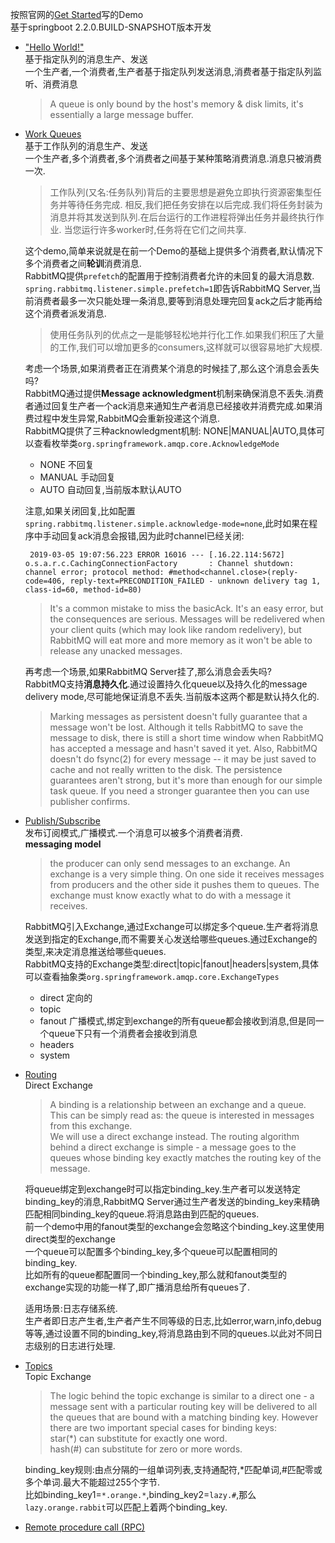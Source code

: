 按照官网的[Get Started](http://www.rabbitmq.com/getstarted.html)写的Demo  
基于springboot 2.2.0.BUILD-SNAPSHOT版本开发  

- ["Hello World!"](http://www.rabbitmq.com/tutorials/tutorial-one-java.html)   
   基于指定队列的消息生产、发送       
   一个生产者,一个消费者,生产者基于指定队列发送消息,消费者基于指定队列监听、消费消息  
   > A queue is only bound by the host's memory & disk limits, it's essentially a large message buffer.   
          
            
- [Work Queues](http://www.rabbitmq.com/tutorials/tutorial-two-java.html)  
   基于工作队列的消息生产、发送  
   一个生产者,多个消费者,多个消费者之间基于某种策略消费消息.消息只被消费一次.      
   
   > 工作队列(又名:任务队列)背后的主要思想是避免立即执行资源密集型任务并等待任务完成.
     相反,我们把任务安排在以后完成.我们将任务封装为消息并将其发送到队列.在后台运行的工作进程将弹出任务并最终执行作业.
     当您运行许多worker时,任务将在它们之间共享.    
     
   这个demo,简单来说就是在前一个Demo的基础上提供多个消费者,默认情况下多个消费者之间**轮训**消费消息.    
   RabbitMQ提供```prefetch```的配置用于控制消费者允许的未回复的最大消息数.   
   ```spring.rabbitmq.listener.simple.prefetch=1```即告诉RabbitMQ Server,当前消费者最多一次只能处理一条消息,要等到消息处理完回复ack之后才能再给这个消费者派发消息.  
   
   > 使用任务队列的优点之一是能够轻松地并行化工作.如果我们积压了大量的工作,我们可以增加更多的consumers,这样就可以很容易地扩大规模.  
   
   考虑一个场景,如果消费者正在消费某个消息的时候挂了,那么这个消息会丢失吗?  
   RabbitMQ通过提供**Message acknowledgment**机制来确保消息不丢失.消费者通过回复生产者一个ack消息来通知生产者消息已经接收并消费完成.如果消费过程中发生异常,RabbitMQ会重新投递这个消息.        
   RabbitMQ提供了三种acknowledgment机制:  NONE|MANUAL|AUTO,具体可以查看枚举类```org.springframework.amqp.core.AcknowledgeMode```
   - NONE 不回复  
   - MANUAL 手动回复
   - AUTO 自动回复,当前版本默认AUTO 
   
   注意,如果关闭回复,比如配置```spring.rabbitmq.listener.simple.acknowledge-mode=none```,此时如果在程序中手动回复ack消息会报错,因为此时channel已经关闭:  
   ```aidl
    2019-03-05 19:07:56.223 ERROR 16016 --- [.16.22.114:5672] o.s.a.r.c.CachingConnectionFactory       : Channel shutdown: channel error; protocol method: #method<channel.close>(reply-code=406, reply-text=PRECONDITION_FAILED - unknown delivery tag 1, class-id=60, method-id=80)
   ```
   
   > It's a common mistake to miss the basicAck. It's an easy error, but the consequences are serious. Messages will be redelivered when your client quits (which may look like random redelivery), but RabbitMQ will eat more and more memory as it won't be able to release any unacked messages.
   
     再考虑一个场景,如果RabbitMQ Server挂了,那么消息会丢失吗?  
     RabbitMQ支持**消息持久化**.通过设置持久化queue以及持久化的message delivery mode,尽可能地保证消息不丢失.当前版本这两个都是默认持久化的.    
   
   > Marking messages as persistent doesn't fully guarantee that a message won't be lost. Although it tells RabbitMQ to save the message to disk, there is still a short time window when RabbitMQ has accepted a message and hasn't saved it yet. Also, RabbitMQ doesn't do fsync(2) for every message -- it may be just saved to cache and not really written to the disk. The persistence guarantees aren't strong, but it's more than enough for our simple task queue. If you need a stronger guarantee then you can use publisher confirms.  
   
  
- [Publish/Subscribe](http://www.rabbitmq.com/tutorials/tutorial-three-java.html)  
  发布订阅模式,广播模式.一个消息可以被多个消费者消费.  
  **messaging model**  
  > the producer can only send messages to an exchange. An exchange is a very simple thing. On one side it receives messages from producers and the other side it pushes them to queues. The exchange must know exactly what to do with a message it receives. 
  
  RabbitMQ引入Exchange,通过Exchange可以绑定多个queue.生产者将消息发送到指定的Exchange,而不需要关心发送给哪些queues.通过Exchange的类型,来决定消息推送给哪些queues.    
  RabbitMQ支持的Exchange类型:direct|topic|fanout|headers|system,具体可以查看抽象类```org.springframework.amqp.core.ExchangeTypes```
  - direct 定向的
  - topic
  - fanout 广播模式,绑定到exchange的所有queue都会接收到消息,但是同一个queue下只有一个消费者会接收到消息  
  - headers
  - system

- [Routing](http://www.rabbitmq.com/tutorials/tutorial-four-java.html)    
   Direct Exchange  
   
   > A binding is a relationship between an exchange and a queue. This can be simply read as: the queue is interested in messages from this exchange.  
     We will use a direct exchange instead. The routing algorithm behind a direct exchange is simple - a message goes to the queues whose binding key exactly matches the routing key of the message.
   
   将queue绑定到exchange时可以指定binding_key.生产者可以发送特定binding_key的消息,RabbitMQ Server通过生产者发送的binding_key来精确匹配相同binding_key的queue.将消息路由到匹配的queues.   
   前一个demo中用的fanout类型的exchange会忽略这个binding_key.这里使用direct类型的exchange  
   一个queue可以配置多个binding_key,多个queue可以配置相同的binding_key.  
   比如所有的queue都配置同一个binding_key,那么就和fanout类型的exchange实现的功能一样了,即广播消息给所有queues了.  
   
   适用场景:日志存储系统.  
   生产者即日志产生者,生产者产生不同等级的日志,比如error,warn,info,debug等等,通过设置不同的binding_key,将消息路由到不同的queues.以此对不同日志级别的日志进行处理.  
   
   
- [Topics](http://www.rabbitmq.com/tutorials/tutorial-five-java.html)  
   Topic Exchange    
   > The logic behind the topic exchange is similar to a direct one - a message sent with a particular routing key will be delivered to all the queues that are bound with a matching binding key. However there are two important special cases for binding keys:   
     star(*) can substitute for exactly one word.    
     hash(#) can substitute for zero or more words.   

     binding_key规则:由点分隔的一组单词列表,支持通配符,*匹配单词,#匹配零或多个单词.最大不能超过255个字节.  
     比如binding_key1=```*.orange.*```,binding_key2=```lazy.#```,那么```lazy.orange.rabbit```可以匹配上着两个binding_key.  
     
   
- [Remote procedure call (RPC)](http://www.rabbitmq.com/tutorials/tutorial-six-java.html)